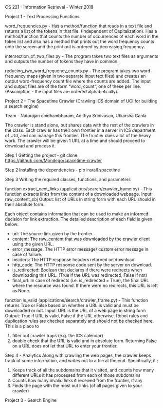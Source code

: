 CS 221 - Information Retrieval - Winter 2018

Project 1 - Text Processing Functions

word_frequencies.py - Has a method/function that reads in a text file and returns a list of the tokens in that file. (Independent of Capitalization). Has a method/function that counts the number of occurrences of each word in the token list and also has a method that prints out the word frequency counts onto the screen and the print out is ordered by decreasing frequency.

intersection_of_two_files.py - The program takes two text files as arguments and outputs the number of tokens they have in common.

reducing_two_word_frequency_counts.py - The program takes two word-frequency maps (given in two separate input text files) and creates an output word-frequency count file where the counts are added. The input and output files are of the form “word, count”, one of these per line. (Assumption - the input files are ordered alphabetically).

Project 2 – The Spacetime Crawler (Crawling ICS domain of UCI for building a search engine)

Team - Natarajan chidhambharam, Adithya Srinivasan, Utkarsha Ganla
 
The crawler is stand alone, but shares data with the rest of the crawlers in the class. Each crawler has 
their own frontier in a server in ICS department of UCI, and can manage this frontier. The frontier does a lot of the heavy 
work. The crawler will be given 1 URL at a time and should proceed to download and process it. 
 
Step 1 Getting the project - git clone https://github.com/Mondego/spacetime‐crawler 
 
Step 2 Installing the dependencies - pip install spacetime
 
Step 3 Writing the required classes, functions, and parameters 

function extract_next_links (applications/search/crawler_frame.py) - This function extracts links from the content of a downloaded webpage. 
Input:  raw_content_obj 
Output: list of URLs in string form with each URL should in their absolute form. 

Each object contains information that can be used to make an informed decision for link 
extraction. The detailed description of each field is given below: 
- url: The source link given by the frontier. 
- content: The raw_content that was downloaded by the crawler client using the given 
URL. 
- error_message: The HTTP error message/ custom error message in case of failure. 
- headers: The HTTP response headers returned on download. 
- http_code: The HTTP response code sent by the server on download. 
- is_redirected: Boolean that declares if there were redirects when downloading this URL. (True if the URL was redirected, False if not) 
- final_url: In case of redirects (i.e. is_redirected = True), the final URL where the resource was found. If there were no redirects, this URL is left as None. 
 
function is_valid (applications/search/crawler_frame.py) - This function returns True or False based on whether a URL is valid and must be downloaded or not. 
Input: URL is the URL of a web page in string form 
Output: True if URL is valid, False if the URL otherwise. Robot rules and duplication rules are checked separately and should not be checked here. This is a place to 
1. filter out crawler traps (e.g. the ICS calendar) 
2. double check that the URL is valid and in absolute form. Returning False on a URL does not let that URL to enter your 
frontier. 
 
Step 4 - Analytics 
Along with crawling the web pages, the crawler keeps track of some information, and writes out 
to a file at the end. Specifically, it : 
1. Keeps track of all the subdomains that it visited, and counts how many different URLs it has 
processed from each of those subdomains 
2. Counts how many invalid links it received from the frontier, if any 
3. Finds the page with the most out links (of all pages given to your crawler) 

Project 3 - Search Engine

